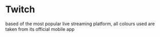 # Twitch
based of the most popular live streaming platform, all colours used are taken from its official mobile app
